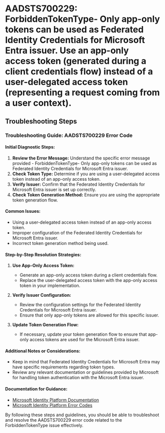 # AADSTS700229: ForbiddenTokenType- Only app-only tokens can be used as Federated Identity Credentials for Microsoft Entra issuer. Use an app-only access token (generated during a client credentials flow) instead of a user-delegated access token (representing a request coming from a user context).


## Troubleshooting Steps
### Troubleshooting Guide: AADSTS700229 Error Code

#### Initial Diagnostic Steps:
1. **Review the Error Message:** Understand the specific error message provided - ForbiddenTokenType- Only app-only tokens can be used as Federated Identity Credentials for Microsoft Entra issuer.
2. **Check Token Type:** Determine if you are using a user-delegated access token instead of an app-only access token.
3. **Verify Issuer:** Confirm that the Federated Identity Credentials for Microsoft Entra issuer is set up correctly.
4. **Check Token Generation Method:** Ensure you are using the appropriate token generation flow.

#### Common Issues:
- Using a user-delegated access token instead of an app-only access token.
- Improper configuration of the Federated Identity Credentials for Microsoft Entra issuer.
- Incorrect token generation method being used.

#### Step-by-Step Resolution Strategies:
1. **Use App-Only Access Token:**
   - Generate an app-only access token during a client credentials flow.
   - Replace the user-delegated access token with the app-only access token in your implementation.
   
2. **Verify Issuer Configuration:**
   - Review the configuration settings for the Federated Identity Credentials for Microsoft Entra issuer.
   - Ensure that only app-only tokens are allowed for this specific issuer.

3. **Update Token Generation Flow:**
   - If necessary, update your token generation flow to ensure that app-only access tokens are used for the Microsoft Entra issuer.

#### Additional Notes or Considerations:
- Keep in mind that Federated Identity Credentials for Microsoft Entra may have specific requirements regarding token types.
- Review any relevant documentation or guidelines provided by Microsoft for handling token authentication with the Microsoft Entra issuer.

#### Documentation for Guidance:
- [Microsoft Identity Platform Documentation](https://docs.microsoft.com/en-us/azure/active-directory/develop/v2-oauth2-client-creds-grant-flow)
- [Microsoft Identity Platform Error Codes](https://docs.microsoft.com/en-us/azure/active-directory/develop/reference-aadsts-error-codes)

By following these steps and guidelines, you should be able to troubleshoot and resolve the AADSTS700229 error code related to the ForbiddenTokenType issue effectively.